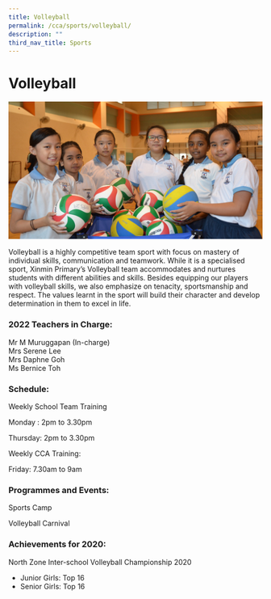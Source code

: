 ```yaml
---
title: Volleyball
permalink: /cca/sports/volleyball/
description: ""
third_nav_title: Sports
---
```

# **Volleyball**

![](/images/DSC_0257-e1492016173292.jpg)

Volleyball is a highly competitive team sport with focus on mastery of individual skills, communication and teamwork. While it is a specialised sport, Xinmin Primary’s Volleyball team accommodates and nurtures students with different abilities and skills. Besides equipping our players with volleyball skills, we also emphasize on tenacity, sportsmanship and respect. The values learnt in the sport will build their character and develop determination in them to excel in life.  

### 2022 Teachers in Charge:

Mr M Muruggapan (In-charge)   
Mrs Serene Lee   
Mrs Daphne Goh    
Ms Bernice Toh

### Schedule:

Weekly School Team Training

Monday : 2pm to 3.30pm

Thursday: 2pm to 3.30pm

Weekly CCA Training:

Friday: 7.30am to 9am

### Programmes and Events:

Sports Camp

Volleyball Carnival

### Achievements for 2020:

North Zone Inter-school Volleyball Championship 2020

*   Junior Girls: Top 16
*   Senior Girls: Top 16